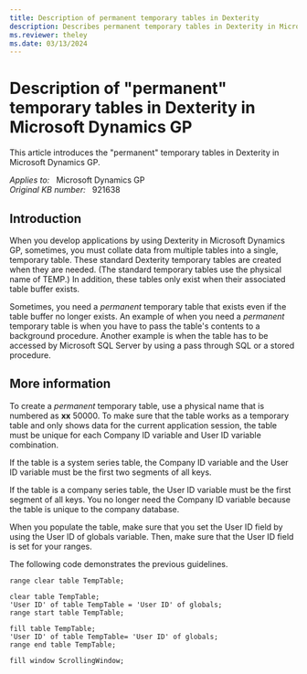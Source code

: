 ```yaml
---
title: Description of permanent temporary tables in Dexterity
description: Describes permanent temporary tables in Dexterity in Microsoft Dynamics GP. You may need this table when you have to pass the table's contents to a background procedure.
ms.reviewer: theley
ms.date: 03/13/2024
---
```

# Description of "permanent" temporary tables in Dexterity in Microsoft Dynamics GP

This article introduces the "permanent" temporary tables in Dexterity in Microsoft Dynamics GP.

_Applies to:_ &nbsp; Microsoft Dynamics GP  
_Original KB number:_ &nbsp; 921638

## Introduction

When you develop applications by using Dexterity in Microsoft Dynamics GP, sometimes, you must collate data from multiple tables into a single, temporary table. These standard Dexterity temporary tables are created when they are needed. (The standard temporary tables use the physical name of TEMP.) In addition, these tables only exist when their associated table buffer exists.

Sometimes, you need a *permanent* temporary table that exists even if the table buffer no longer exists. An example of when you need a *permanent* temporary table is when you have to pass the table's contents to a background procedure. Another example is when the table has to be accessed by Microsoft SQL Server by using a pass through SQL or a stored procedure.

## More information

To create a *permanent* temporary table, use a physical name that is numbered as **xx** 50000. To make sure that the table works as a temporary table and only shows data for the current application session, the table must be unique for each Company ID variable and User ID variable combination.

If the table is a system series table, the Company ID variable and the User ID variable must be the first two segments of all keys.

If the table is a company series table, the User ID variable must be the first segment of all keys. You no longer need the Company ID variable because the table is unique to the company database.

When you populate the table, make sure that you set the User ID field by using the User ID of globals variable. Then, make sure that the User ID field is set for your ranges.

The following code demonstrates the previous guidelines.

```console
range clear table TempTable;

clear table TempTable;
'User ID' of table TempTable = 'User ID' of globals;
range start table TempTable;

fill table TempTable;
'User ID' of table TempTable= 'User ID' of globals;
range end table TempTable;

fill window ScrollingWindow;
```
